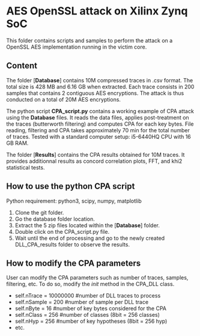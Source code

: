 # AES OpenSSL attack on Xilinx Zynq SoC

This folder contains scripts and samples to perform the attack on a OpenSSL AES implementation running in the victim core.

## Content 

The folder [**Database**] contains 10M compressed traces in .csv format. The total size is 428 MB and 6.16 GB when extracted.
Each trace consists in 200 samples that contains 2 contiguous AES encryptions. The attack is thus conducted on a total of 20M AES encryptions.

The python script **CPA_script.py** contains a working example of CPA attack using the **Database** files. It reads the data files, applies post-treatment on the traces (butterworth filtering) and computes CPA for each key bytes. File reading, filtering and CPA takes approximately 70 min for the total number of traces. Tested with a standard computer setup: i5-6440HQ CPU with 16 GB RAM.

The folder [**Results**] contains the CPA results obtained for 10M traces. It provides additionnal results as concord correlation plots, FFT, and khi2 statistical tests.

## How to use the python CPA script

Python requirement: python3, scipy, numpy, matplotlib 

1) Clone the git folder.
2) Go the database folder location.
3) Extract the 5 zip files located within the [**Database**] folder.
4) Double click on the CPA_script.py file.
5) Wait until the end of processing and go to the newly created  DLL_CPA_results folder to observe the results.


## How to modify the CPA parameters

User can modify the CPA parameters such as number of traces, samples, filtering, etc. To do so, modify the _init_ method in the CPA_DLL class.
- self.nTrace = 10000000   #number of DLL traces to process
- self.nSample = 200       #number of sample per DLL trace
- self.nByte = 16          #number of key bytes considered for the CPA
- self.nClass = 256        #number of classes (8bit = 256 classes)
- self.nHyp = 256          #number of key hypotheses (8bit = 256 hyp)
- etc.



